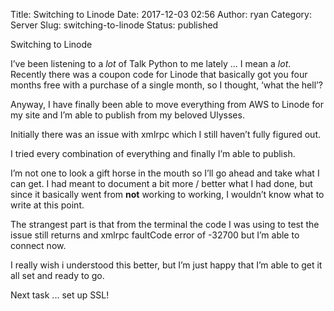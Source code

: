Title: Switching to Linode
Date: 2017-12-03 02:56
Author: ryan
Category: Server
Slug: switching-to-linode
Status: published

Switching to Linode

I’ve been listening to a *lot* of Talk Python to me lately ... I mean a *lot*. Recently there was a coupon code for Linode that basically got you four months free with a purchase of a single month, so I thought, ‘what the hell’?

Anyway, I have finally been able to move everything from AWS to Linode for my site and I’m able to publish from my beloved Ulysses.

Initially there was an issue with xmlrpc which I still haven’t fully figured out.

I tried every combination of everything and finally I’m able to publish.

I’m not one to look a gift horse in the mouth so I’ll go ahead and take what I can get. I had meant to document a bit more / better what I had done, but since it basically went from **not** working to working, I wouldn’t know what to write at this point.

The strangest part is that from the terminal the code I was using to test the issue still returns and xmlrpc faultCode error of -32700 but I’m able to connect now.

I really wish i understood this better, but I’m just happy that I’m able to get it all set and ready to go.

Next task ... set up SSL!

